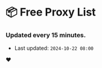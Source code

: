 # :package: Free Proxy List
### Updated every 15 minutes.

- Last updated: `2024-10-22 08:00`

:heart:
